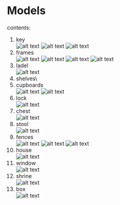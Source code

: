 # Models
contents:
1. key\
![alt text](https://github.com/yichenemma/Models/blob/master/key.png)
![alt text](https://github.com/yichenemma/Models/blob/master/key2.png)
![alt text](https://github.com/yichenemma/Models/blob/master/key3.png)
2. frames\
![alt text](https://github.com/yichenemma/Models/blob/master/frame%20vertices.png)
![alt text](https://github.com/yichenemma/Models/blob/master/mirror2.png)
![alt text](https://github.com/yichenemma/Models/blob/master/mirror%20frame.png)
![alt text](https://github.com/yichenemma/Models/blob/master/picture%20frame(square).png)
3. ladel\
![alt text](https://github.com/yichenemma/Models/blob/master/ladel.png)
4. shelves\
5. cupboards\
![alt text](https://github.com/yichenemma/Models/blob/master/cuoboard.png)
![alt text](https://github.com/yichenemma/Models/blob/master/cupboard2.png)
6. lock\
![alt text](https://github.com/yichenemma/Models/blob/master/new%20lock.png)
7. chest\
![alt text](https://github.com/yichenemma/Models/blob/master/chest.png)
8. stool\
![alt text](https://github.com/yichenemma/Models/blob/master/stool.png)
9. fences\
![alt text](https://github.com/yichenemma/Models/blob/master/fence%202.png)
![alt text](https://github.com/yichenemma/Models/blob/master/fence3.png)
![alt text](https://github.com/yichenemma/Models/blob/master/fence.png)
10. house\
![alt text](https://github.com/yichenemma/Models/blob/master/house2.png)
11. window\
![alt text](https://github.com/yichenemma/Models/blob/master/window.png)
12. shrine\
![alt text](https://github.com/yichenemma/Models/blob/master/shrine1.png)
13. box\
![alt text](https://github.com/yichenemma/Models/blob/master/box.png)
